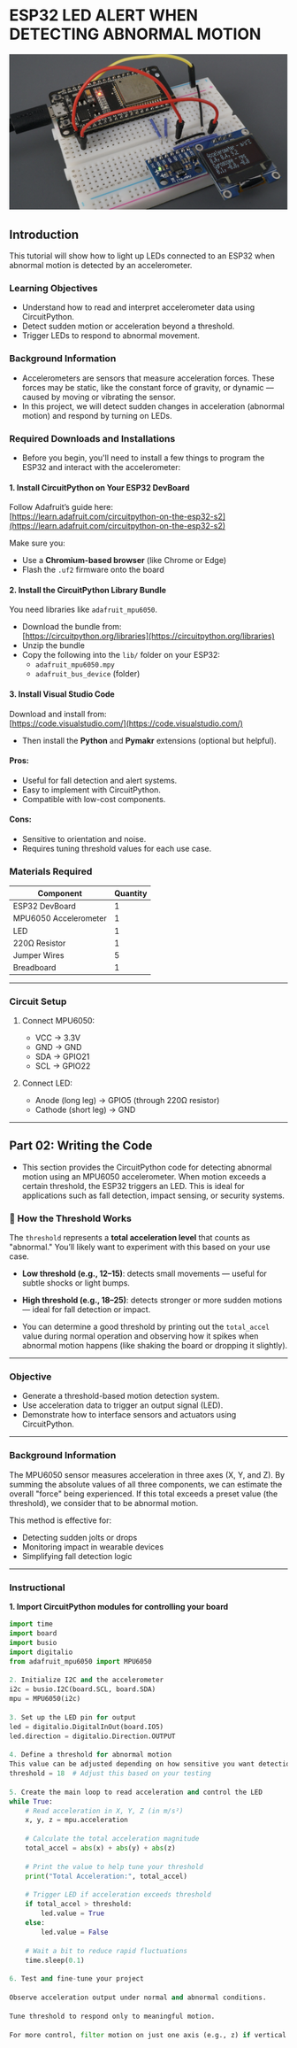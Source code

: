 
# ESP32 LED ALERT WHEN DETECTING ABNORMAL MOTION

![Motion Detection Setup](Team5/ESP32.png)

## Introduction
This tutorial will show how to light up LEDs connected to an ESP32 when abnormal motion is detected by an accelerometer.

### Learning Objectives
-  Understand how to read and interpret accelerometer data using CircuitPython.
- Detect sudden motion or acceleration beyond a threshold.
- Trigger LEDs to respond to abnormal movement.

### Background Information
- Accelerometers are sensors that measure acceleration forces. These forces may be static, like the constant force of gravity, or dynamic — caused by moving or vibrating the sensor.
- In this project, we will detect sudden changes in acceleration (abnormal motion) and respond by turning on LEDs.

### Required Downloads and Installations
- Before you begin, you'll need to install a few things to program the ESP32 and interact with the accelerometer:

#### 1. Install CircuitPython on Your ESP32 DevBoard  
Follow Adafruit’s guide here:  
[https://learn.adafruit.com/circuitpython-on-the-esp32-s2](https://learn.adafruit.com/circuitpython-on-the-esp32-s2)

Make sure you:
- Use a **Chromium-based browser** (like Chrome or Edge)
- Flash the `.uf2` firmware onto the board

#### 2. Install the CircuitPython Library Bundle  
You need libraries like `adafruit_mpu6050`.

- Download the bundle from:  
  [https://circuitpython.org/libraries](https://circuitpython.org/libraries)
- Unzip the bundle
- Copy the following into the `lib/` folder on your ESP32:
  - `adafruit_mpu6050.mpy`
  - `adafruit_bus_device` (folder)

#### 3. Install Visual Studio Code  
Download and install from:  
[https://code.visualstudio.com/](https://code.visualstudio.com/)

- Then install the **Python** and **Pymakr** extensions (optional but helpful).

#### Pros:
- Useful for fall detection and alert systems.
- Easy to implement with CircuitPython.
- Compatible with low-cost components.
#### Cons:
- Sensitive to orientation and noise.
- Requires tuning threshold values for each use case.

### Materials Required

| Component             | Quantity |
|-----------------------|----------|
| ESP32 DevBoard        | 1        |
| MPU6050 Accelerometer | 1        |
| LED                   | 1        |
| 220Ω Resistor         | 1        |
| Jumper Wires          | 5        |
| Breadboard            | 1        |

---
### Circuit Setup

1. Connect MPU6050:
   - VCC → 3.3V  
   - GND → GND  
   - SDA → GPIO21  
   - SCL → GPIO22  

2. Connect LED:
   - Anode (long leg) → GPIO5 (through 220Ω resistor)  
   - Cathode (short leg) → GND  

---
## Part 02: Writing the Code

- This section provides the CircuitPython code for detecting abnormal motion using an MPU6050 accelerometer. When motion exceeds a certain threshold, the ESP32 triggers an LED. This is ideal for applications such as fall detection, impact sensing, or security systems.
### 🔧 How the Threshold Works

The `threshold` represents a **total acceleration level** that counts as "abnormal." You’ll likely want to experiment with this based on your use case.

- **Low threshold (e.g., 12–15)**: detects small movements — useful for subtle shocks or light bumps.
- **High threshold (e.g., 18–25)**: detects stronger or more sudden motions — ideal for fall detection or impact.

- You can determine a good threshold by printing out the `total_accel` value during normal operation and observing how it spikes when abnormal motion happens (like shaking the board or dropping it slightly).
---

### Objective

- Generate a threshold-based motion detection system.
- Use acceleration data to trigger an output signal (LED).
- Demonstrate how to interface sensors and actuators using CircuitPython.

---

### Background Information

The MPU6050 sensor measures acceleration in three axes (X, Y, and Z). By summing the absolute values of all three components, we can estimate the overall "force" being experienced. If this total exceeds a preset value (the threshold), we consider that to be abnormal motion.

This method is effective for:
- Detecting sudden jolts or drops
- Monitoring impact in wearable devices
- Simplifying fall detection logic

---

### Instructional

**1. Import CircuitPython modules for controlling your board**

```python
import time
import board
import busio
import digitalio
from adafruit_mpu6050 import MPU6050

2. Initialize I2C and the accelerometer
i2c = busio.I2C(board.SCL, board.SDA)
mpu = MPU6050(i2c)

3. Set up the LED pin for output
led = digitalio.DigitalInOut(board.IO5)
led.direction = digitalio.Direction.OUTPUT

4. Define a threshold for abnormal motion
This value can be adjusted depending on how sensitive you want detection to be.
threshold = 18  # Adjust this based on your testing

5. Create the main loop to read acceleration and control the LED
while True:
    # Read acceleration in X, Y, Z (in m/s²)
    x, y, z = mpu.acceleration

    # Calculate the total acceleration magnitude
    total_accel = abs(x) + abs(y) + abs(z)

    # Print the value to help tune your threshold
    print("Total Acceleration:", total_accel)

    # Trigger LED if acceleration exceeds threshold
    if total_accel > threshold:
        led.value = True
    else:
        led.value = False

    # Wait a bit to reduce rapid fluctuations
    time.sleep(0.1)

6. Test and fine-tune your project

Observe acceleration output under normal and abnormal conditions.

Tune threshold to respond only to meaningful motion.

For more control, filter motion on just one axis (e.g., z) if vertical impact matters most.






